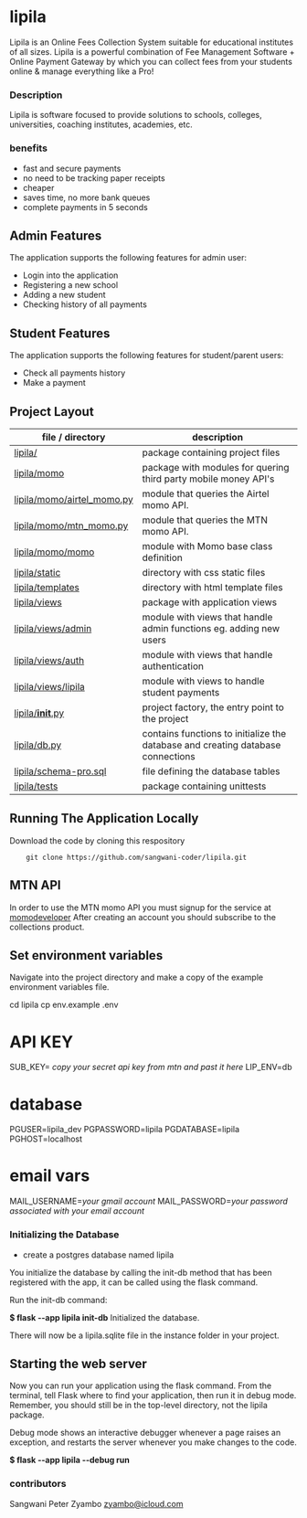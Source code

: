 # lipila
Lipila is an Online Fees Collection System suitable for educational institutes of all sizes. Lipila is a powerful combination of Fee Management Software + Online Payment Gateway by which you can collect fees from your students online & manage everything like a Pro!

### Description 
Lipila is software focused to provide solutions to schools, colleges, universities, coaching institutes, academies, etc.

### benefits
- fast and secure payments
- no need to be tracking paper receipts
- cheaper
- saves time, no more bank queues
- complete payments in 5 seconds

## Admin Features
The application supports the following features for admin user:
- Login into the application
- Registering a new school
- Adding a new student
- Checking history of all payments

## Student Features
The application supports the following features for student/parent users:
- Check all payments history
- Make a payment

## Project Layout
|file / directory | description |
|-------------------------|----------------|
|[lipila/](./lipila)|package containing project files|
|[lipila/momo](./lipila/momo)|package with modules for quering third party mobile money API's|
|[lipila/momo/airtel_momo.py](./lipila/momo/airtel_momo.py)|module that queries the Airtel momo API.|
|[lipila/momo/mtn_momo.py](./lipila/momo/mtn_momo.py)|module that queries the MTN momo API.|
|[lipila/momo/momo](./lipila/momo/momo)|module with Momo base class definition|
|[lipila/static](./lipila/static)|directory with css static files|
|[lipila/templates](./lipila/templates)|directory with html template files|
|[lipila/views](./lipila/views)|package with application views|
|[lipila/views/admin](./lipila/views/admin)|module with views that handle admin functions eg. adding new users|
|[lipila/views/auth](./lipila/views/auth)|module with views that handle authentication|
|[lipila/views/lipila](./lipila/views/lipila)|module with views to handle student payments|
|[lipila/__init__.py](./lipila/__init__.py)| project factory, the entry point to the project|
|[lipila/db.py](./lipila/db.py)| contains functions to initialize the database and creating database connections|
|[lipila/schema-pro.sql](./lipila/schema-pro.sql)| file defining the database tables|
|[lipila/tests](./lipila/tests)| package containing unittests|

## Running The Application Locally
Download the code by cloning this respository

        git clone https://github.com/sangwani-coder/lipila.git

## MTN API
In order to use the MTN momo API you must signup for the service at [momodeveloper](https://momodeveloper.mtn.com)
After creating an account you should subscribe to the collections product.

## Set environment variables

Navigate into the project directory and make a copy of the example environment variables file.

cd lipila
cp env.example .env

# API KEY
SUB_KEY= _copy your secret api key from mtn and past it here_
LIP_ENV=db

# database
PGUSER=lipila_dev
PGPASSWORD=lipila
PGDATABASE=lipila
PGHOST=localhost

# email vars
MAIL_USERNAME=_your gmail account_
MAIL_PASSWORD=_your password associated with your email account_


### Initializing the Database
* create a postgres database named lipila

You initialize the database by calling the init-db method that has been registered with the app, it can be called using the flask command.

Run the init-db command:

**$ flask --app lipila init-db**
Initialized the database.

There will now be a lipila.sqlite file in the instance folder in your project.

## Starting the web server
Now you can run your application using the flask command. From the terminal, tell Flask where to find your application, then run it in debug mode. Remember, you should still be in the top-level directory, not the lipila package.

Debug mode shows an interactive debugger whenever a page raises an exception, and restarts the server whenever you make changes to the code.

**$ flask --app lipila --debug run**

### contributors
Sangwani Peter Zyambo zyambo@icloud.com
